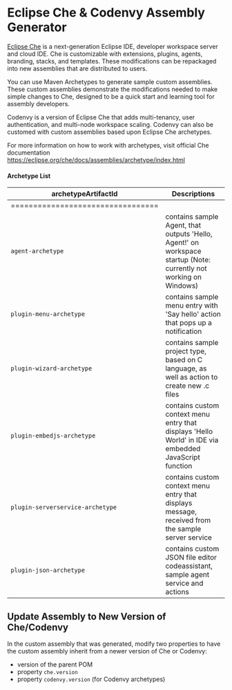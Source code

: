 # Eclipse Che & Codenvy Assembly Generator
[Eclipse Che](www.eclipse.org/che) is a next-generation Eclipse IDE, developer workspace server and cloud IDE. Che is customizable with extensions, plugins, agents, branding, stacks, and templates. These modifications can be repackaged into new assemblies that are distributed to users. 

You can use Maven Archetypes to generate sample custom assemblies. These custom assemblies demonstrate the modifications needed to make simple changes to Che, designed to be a quick start and learning tool for assembly developers.

Codenvy is a version of Eclipse Che that adds multi-tenancy, user authentication, and multi-node workspace scaling. Codenvy can also be customed with custom assemblies based upon Eclipse Che archetypes.

For more information on how to work with archetypes, visit official Che documentation https://eclipse.org/che/docs/assemblies/archetype/index.html


#### Archetype List
| archetypeArtifactId   | Descriptions                              |
|-----------------------|-------------------------------------------|
|================================= | |
| `agent-archetype` |  contains sample Agent, that outputs 'Hello, Agent!' on workspace startup (Note: currently not working on Windows)  |
| `plugin-menu-archetype` |  contains sample menu entry with 'Say hello' action that pops up a notification  |
| `plugin-wizard-archetype` |  contains sample project type, based on C language, as well as action to create new .c files  |
| `plugin-embedjs-archetype` |  contains custom context menu entry that displays 'Hello World' in IDE via embedded JavaScript function  |
| `plugin-serverservice-archetype` |  contains custom context menu entry that displays message, received from the sample server service  |
| `plugin-json-archetype` |  contains custom JSON file editor codeassistant, sample agent service and actions  |


## Update Assembly to New Version of Che/Codenvy
In the custom assembly that was generated, modify two properties to have the custom assembly inherit from a newer version of Che or Codenvy:

- version of the parent POM
- property `che.version`
- property `codenvy.version` (for Codenvy archetypes)
